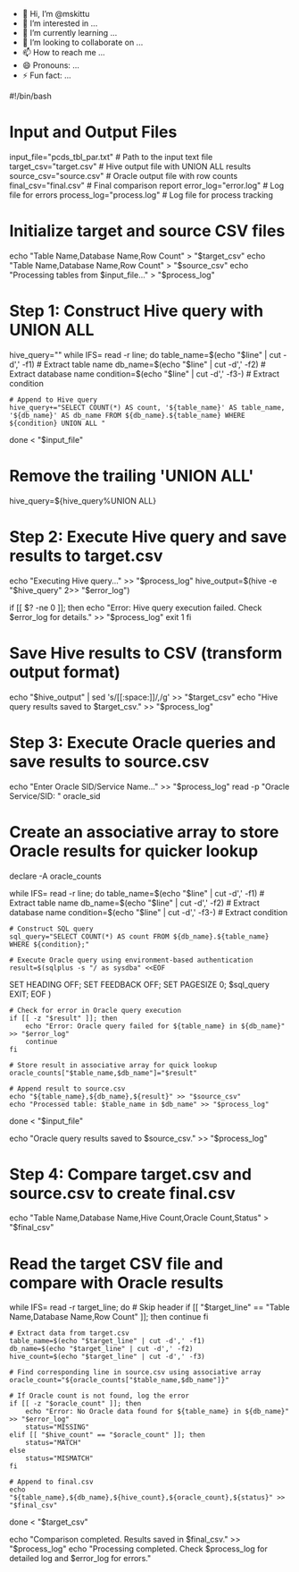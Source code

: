 - 👋 Hi, I’m @mskittu
- 👀 I’m interested in ...
- 🌱 I’m currently learning ...
- 💞️ I’m looking to collaborate on ...
- 📫 How to reach me ...
- 😄 Pronouns: ...
- ⚡ Fun fact: ...

<!---
mskittu/mskittu is a ✨ special ✨ repository because its `README.md` (this file) appears on your GitHub profile.
You can click the Preview link to take a look at your changes.
--->
#!/bin/bash

# Input and Output Files
input_file="pcds_tbl_par.txt"  # Path to the input text file
target_csv="target.csv"        # Hive output file with UNION ALL results
source_csv="source.csv"        # Oracle output file with row counts
final_csv="final.csv"          # Final comparison report
error_log="error.log"          # Log file for errors
process_log="process.log"      # Log file for process tracking

# Initialize target and source CSV files
echo "Table Name,Database Name,Row Count" > "$target_csv"
echo "Table Name,Database Name,Row Count" > "$source_csv"
echo "Processing tables from $input_file..." > "$process_log"

# Step 1: Construct Hive query with UNION ALL
hive_query=""
while IFS= read -r line; do
    table_name=$(echo "$line" | cut -d',' -f1)  # Extract table name
    db_name=$(echo "$line" | cut -d',' -f2)    # Extract database name
    condition=$(echo "$line" | cut -d',' -f3-) # Extract condition

    # Append to Hive query
    hive_query+="SELECT COUNT(*) AS count, '${table_name}' AS table_name, '${db_name}' AS db_name FROM ${db_name}.${table_name} WHERE ${condition} UNION ALL "
done < "$input_file"

# Remove the trailing 'UNION ALL'
hive_query=${hive_query%UNION ALL}

# Step 2: Execute Hive query and save results to target.csv
echo "Executing Hive query..." >> "$process_log"
hive_output=$(hive -e "$hive_query" 2>> "$error_log")

if [[ $? -ne 0 ]]; then
    echo "Error: Hive query execution failed. Check $error_log for details." >> "$process_log"
    exit 1
fi

# Save Hive results to CSV (transform output format)
echo "$hive_output" | sed 's/[[:space:]]/,/g' >> "$target_csv"
echo "Hive query results saved to $target_csv." >> "$process_log"

# Step 3: Execute Oracle queries and save results to source.csv
echo "Enter Oracle SID/Service Name..." >> "$process_log"
read -p "Oracle Service/SID: " oracle_sid

# Create an associative array to store Oracle results for quicker lookup
declare -A oracle_counts

while IFS= read -r line; do
    table_name=$(echo "$line" | cut -d',' -f1)  # Extract table name
    db_name=$(echo "$line" | cut -d',' -f2)    # Extract database name
    condition=$(echo "$line" | cut -d',' -f3-) # Extract condition

    # Construct SQL query
    sql_query="SELECT COUNT(*) AS count FROM ${db_name}.${table_name} WHERE ${condition};"

    # Execute Oracle query using environment-based authentication
    result=$(sqlplus -s "/ as sysdba" <<EOF
SET HEADING OFF;
SET FEEDBACK OFF;
SET PAGESIZE 0;
$sql_query
EXIT;
EOF
    )

    # Check for error in Oracle query execution
    if [[ -z "$result" ]]; then
        echo "Error: Oracle query failed for ${table_name} in ${db_name}" >> "$error_log"
        continue
    fi

    # Store result in associative array for quick lookup
    oracle_counts["$table_name,$db_name"]="$result"

    # Append result to source.csv
    echo "${table_name},${db_name},${result}" >> "$source_csv"
    echo "Processed table: $table_name in $db_name" >> "$process_log"
done < "$input_file"

echo "Oracle query results saved to $source_csv." >> "$process_log"

# Step 4: Compare target.csv and source.csv to create final.csv
echo "Table Name,Database Name,Hive Count,Oracle Count,Status" > "$final_csv"

# Read the target CSV file and compare with Oracle results
while IFS= read -r target_line; do
    # Skip header
    if [[ "$target_line" == "Table Name,Database Name,Row Count" ]]; then
        continue
    fi

    # Extract data from target.csv
    table_name=$(echo "$target_line" | cut -d',' -f1)
    db_name=$(echo "$target_line" | cut -d',' -f2)
    hive_count=$(echo "$target_line" | cut -d',' -f3)

    # Find corresponding line in source.csv using associative array
    oracle_count="${oracle_counts["$table_name,$db_name"]}"

    # If Oracle count is not found, log the error
    if [[ -z "$oracle_count" ]]; then
        echo "Error: No Oracle data found for ${table_name} in ${db_name}" >> "$error_log"
        status="MISSING"
    elif [[ "$hive_count" == "$oracle_count" ]]; then
        status="MATCH"
    else
        status="MISMATCH"
    fi

    # Append to final.csv
    echo "${table_name},${db_name},${hive_count},${oracle_count},${status}" >> "$final_csv"
done < "$target_csv"

echo "Comparison completed. Results saved in $final_csv." >> "$process_log"
echo "Processing completed. Check $process_log for detailed log and $error_log for errors."
